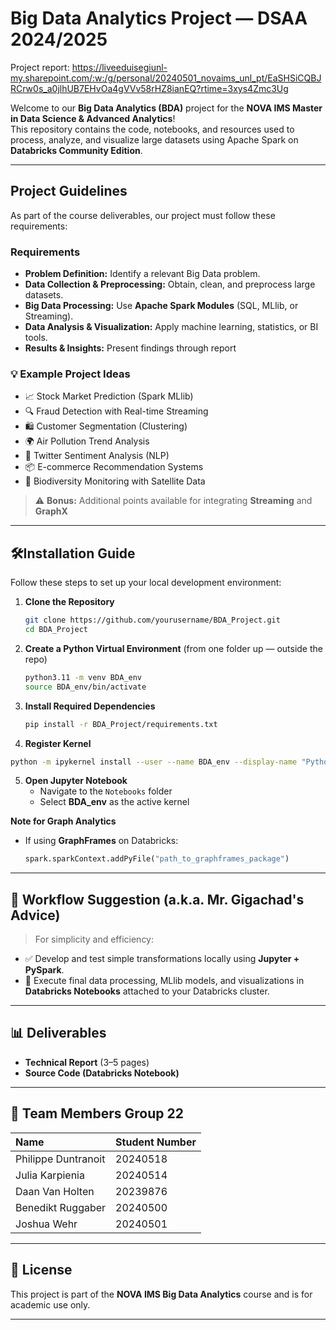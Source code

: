 # Big Data Analytics Project — DSAA 2024/2025

Project report: https://liveeduisegiunl-my.sharepoint.com/:w:/g/personal/20240501_novaims_unl_pt/EaSHSiCQBJRCrw0s_a0jlhUB7EHvOa4gVVv58rHZ8ianEQ?rtime=3xys4Zmc3Ug

Welcome to our **Big Data Analytics (BDA)** project for the **NOVA IMS Master in Data Science & Advanced Analytics**!  
This repository contains the code, notebooks, and resources used to process, analyze, and visualize large datasets using Apache Spark on **Databricks Community Edition**.

---

##  Project Guidelines

As part of the course deliverables, our project must follow these requirements:

### Requirements
- **Problem Definition:** Identify a relevant Big Data problem.
- **Data Collection & Preprocessing:** Obtain, clean, and preprocess large datasets.
- **Big Data Processing:** Use **Apache Spark Modules** (SQL, MLlib, or Streaming).
- **Data Analysis & Visualization:** Apply machine learning, statistics, or BI tools.
- **Results & Insights:** Present findings through report


### 💡 Example Project Ideas
- 📈 Stock Market Prediction (Spark MLlib)
- 🔍 Fraud Detection with Real-time Streaming
- 🛍️ Customer Segmentation (Clustering)
- 🌍 Air Pollution Trend Analysis
- 📱 Twitter Sentiment Analysis (NLP)
- 📦 E-commerce Recommendation Systems
- 🐝 Biodiversity Monitoring with Satellite Data

> ⚠️ **Bonus:** Additional points available for integrating **Streaming** and **GraphX**

---

## 🛠Installation Guide

Follow these steps to set up your local development environment:

1. **Clone the Repository**
   ```bash
   git clone https://github.com/yourusername/BDA_Project.git
   cd BDA_Project
   ```

2. **Create a Python Virtual Environment**
   (from one folder up — outside the repo)
   ```bash
   python3.11 -m venv BDA_env
   source BDA_env/bin/activate
   ```

3. **Install Required Dependencies**
   ```bash
   pip install -r BDA_Project/requirements.txt
   ```

4. **Register Kernel**
```bash
python -m ipykernel install --user --name BDA_env --display-name "Python BDA_env"
```
5. **Open Jupyter Notebook**
   - Navigate to the `Notebooks` folder
   - Select **BDA_env** as the active kernel

**Note for Graph Analytics**
   - If using **GraphFrames** on Databricks:
     ```python
     spark.sparkContext.addPyFile("path_to_graphframes_package")
     ```


---

## 📝 Workflow Suggestion (a.k.a. Mr. Gigachad's Advice)

> For simplicity and efficiency:
- ✅ Develop and test simple transformations locally using **Jupyter + PySpark**.
- 🚀 Execute final data processing, MLlib models, and visualizations in **Databricks Notebooks** attached to your Databricks cluster.

---

## 📊 Deliverables

-  **Technical Report** (3–5 pages)
-  **Source Code (Databricks Notebook)**  

---

## 👥 Team Members Group 22

| Name              | Student Number | 
|:------------------|:----------------|
| Philippe Duntranoit | 20240518        | 
| Julia Karpienia   | 20240514        | 
| Daan Van Holten   | 20239876        | 
| Benedikt Ruggaber  | 20240500   | 
| Joshua Wehr  | 20240501   | 

---

## 📎 License

This project is part of the **NOVA IMS Big Data Analytics** course and is for academic use only.

---
